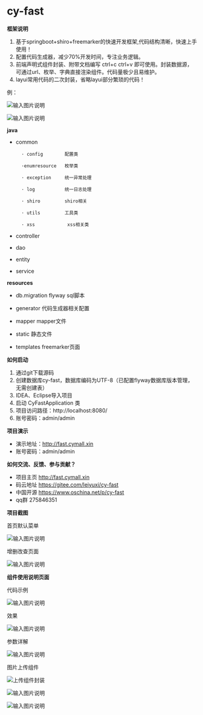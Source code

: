 # cy-fast

 **框架说明** 

1. 基于springboot+shiro+freemarker的快速开发框架,代码结构清晰，快速上手使用！
2. 配置代码生成器，减少70%开发时间，专注业务逻辑。
3. 前端声明式组件封装、附带文档编写 ctrl+c ctrl+v 即可使用。封装数据源，可通过url、枚举、字典直接渲染组件。代码量极少且易维护。
4. layui常用代码的二次封装，省略layui部分繁琐的代码！
    
 例：

![输入图片说明](https://gitee.com/uploads/images/2017/1213/182658_b69a61e5_1334796.png "屏幕截图.png")


![输入图片说明](https://gitee.com/uploads/images/2017/1213/182830_c824ecdd_1334796.png "屏幕截图.png")


 **java** 


- common     

        · config        配置类

        ·enumresource   枚举类

        · exception     统一异常处理

        · log           统一日志处理

        · shiro         shiro相关

        · utils         工具类

        · xss            xss相关类
       
- controller  

- dao   
   
- entity   
  
- service


 **resources** 

- db.migration     flyway sql脚本

- generator        代码生成器相关配置

- mapper           mapper文件

- static           静态文件

- templates        freemarker页面



 **如何启动**
 
1. 通过git下载源码
2. 创建数据库cy-fast，数据库编码为UTF-8（已配置flyway数据库版本管理，无需创建表）
3. IDEA、Eclipse导入项目
4. 启动 CyFastApplication 类
5. 项目访问路径：http://localhost:8080/
6. 账号密码：admin/admin



 **项目演示** 

- 演示地址：http://fast.cymall.xin
- 账号密码：admin/admin


 **如何交流、反馈、参与贡献？** 

- 项目主页 http://fast.cymall.xin
- 码云地址 https://gitee.com/leiyuxi/cy-fast
- 中国开源 https://www.oschina.net/p/cy-fast
- qq群    275846351


 **项目截图** 

首页默认菜单

![输入图片说明](https://gitee.com/uploads/images/2017/1226/173015_26a24abc_1334796.png "屏幕截图.png")



增删改查页面

![输入图片说明](https://gitee.com/uploads/images/2017/1226/173206_cf4ab878_1334796.png "屏幕截图.png")


 **组件使用说明页面** 

代码示例

![输入图片说明](https://gitee.com/uploads/images/2017/1213/155929_6041fc05_1334796.png "屏幕截图.png")

效果

![输入图片说明](https://gitee.com/uploads/images/2017/1213/155939_d335ad4a_1334796.png "屏幕截图.png")

参数详解

![输入图片说明](https://gitee.com/uploads/images/2017/1213/155950_a6543f8b_1334796.png "屏幕截图.png")

图片上传组件

![上传组件封装](https://gitee.com/uploads/images/2017/1213/181231_21621036_1334796.png "屏幕截图.png")

![输入图片说明](https://gitee.com/uploads/images/2017/1213/181319_13d218bc_1334796.png "屏幕截图.png")

![输入图片说明](https://gitee.com/uploads/images/2017/1213/181422_1ab20aee_1334796.png "屏幕截图.png")
